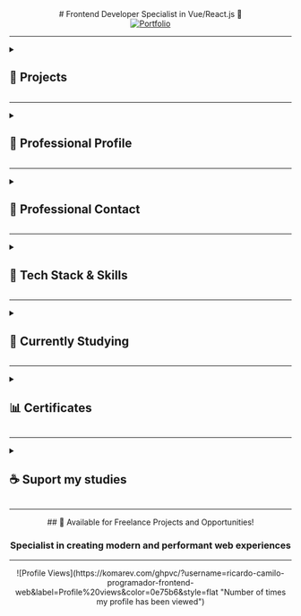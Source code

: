 <div align="center">
  # Frontend Developer Specialist in Vue/React.js 🚀
</div>

<div align="center">
  <a href="https://persona-nextjs-chronicles-part-2.netlify.app/en" target="_blank">
    <img src="https://img.shields.io/badge/Portfolio-Showcase-2563eb?style=for-the-badge&logo=portfolio&logoColor=white" alt="Portfolio" title="View my professional portfolio - Showcasing projects and skills"/>
  </a>
</div>

---

<details>
  <summary><h2>📁 Projects</h2></summary>

  <details>
    <summary><h3>🗂️ Personal Projects</h3></summary>

    <details>
      <summary><h3>└─🗺️ Chronicles (TypeScript/JavaScript)</h3></summary>

      ### 🌿 Breath Natural - NextJS

      <div style="display: flex; gap: 10px; margin: 20px 0;">
        <a href="https://breath-natural-nextjs-chronicles.netlify.app" target="_blank">
          <img src="https://img.shields.io/badge/🌐_Live_Website-2563eb?style=for-the-badge" alt="Live Website"/>
        </a>
        <a href="https://github.com/ricardo-camilo-programador-frontend-web/nextjs-chronicles-part-1" target="_blank">
          <img src="https://img.shields.io/badge/📁_View_Repository-2563eb?style=for-the-badge" alt="Repository"/>
        </a>
      </div>

      <details>
        <summary>└─📑 Project Status</summary>
        <img src="https://img.shields.io/badge/Status-Completed-success?style=flat-square"/>
        <img src="https://img.shields.io/badge/Type-Portfolio-007ACC?style=flat-square"/>
      </details>

      <details>
        <summary>└─📑 Project Details</summary>

        ## 🎯 Project Overview
        A modern e-commerce platform for indoor plants, developed as a portfolio piece to demonstrate advanced frontend development capabilities. The project showcases my ability to create elegant, responsive, and user-friendly web applications.

        ## 🛠️ Technical Implementation
        - **Framework:** Next.js
        - **Styling:** Tailwind CSS
        - **Features:**
          - Dynamic routing and state management
          - Interactive shopping cart functionality
          - Clean and maintainable code architecture
          - Integration with UI components
          - Performance optimization
          - SEO best practices

        ## ✨ Key Features
        - Elegant and modern UI design
        - Responsive layout for all devices
        - Product catalog with detailed plant information
        - Shopping cart functionality
        - User testimonials section
        - Interactive product navigation
        - Smooth animations and transitions
        - Multi-language support (PT/EN)

        ## 🎨 Design & Development
        The project features a minimalist and nature-inspired design, focusing on user experience and visual appeal. Each component was carefully crafted to ensure both aesthetics and functionality, demonstrating attention to detail and modern design principles.

        ## 🔧 Technologies Used
        - **Frontend:** Next.js
        - **Styling:** Tailwind CSS
        - **Language:** TypeScript
        - **Analytics:** Google Tag Manager, Google Analytics
        - **Deployment:** Netlify

        ## 🎯 Learning Outcomes
        This project served as a practical application of modern frontend development practices, showcasing:
        - Component architecture implementation
        - State management solutions
        - Responsive design techniques
        - Performance optimization strategies
        - Clean code principles
        - Version control with Git

        ---
        *This portfolio project demonstrates my capability to deliver professional-grade frontend solutions, with a focus on user experience, performance, and code quality. It represents my commitment to creating engaging and functional web applications using current industry standards and best practices.*
      </details>

      <details>
        <summary>└─📑 Project Preview</summary>
        <img src="./assets/projects/breath-natural.png" alt="Breath Natural NextJS Chronicles Part 1 website preview" width="300"/>
      </details>

      <details>
        <summary>└─📑 Project Technologies</summary>
        ![NextJS](https://img.shields.io/badge/NextJS-E0234E?style=for-the-badge&logo=nextjs&logoColor=white "Next.js - React framework for production")
        ![TypeScript](https://img.shields.io/badge/TypeScript-007ACC?style=for-the-badge&logo=typescript&logoColor=white "TypeScript - JavaScript with syntax for types")
        ![TailwindCSS](https://img.shields.io/badge/tailwindcss-%2338B2AC.svg?style=for-the-badge&logo=tailwind-css&logoColor=white "Tailwind CSS - A utility-first CSS framework")
        ![Axios](https://img.shields.io/badge/Axios-5A29E4?style=for-the-badge&logo=axios&logoColor=white "Axios - Promise based HTTP client")
        ![pnpm](https://img.shields.io/badge/pnpm-%234a4a4a.svg?style=for-the-badge&logo=pnpm&logoColor=f69220 "pnpm - Fast, disk space efficient package manager")
        ![Figma](https://img.shields.io/badge/Figma-F24E1E?style=for-the-badge&logo=figma&logoColor=white "Figma - Collaborative interface design tool")
        ![Microsoft Clarity](https://img.shields.io/badge/Microsoft_Clarity-%23000000.svg?style=for-the-badge&logo=microsoft-clarity&logoColor=white "Microsoft Clarity - Free website analytics tool")
        ![GTM](https://img.shields.io/badge/Google_Tag_Manager-%23000000.svg?style=for-the-badge&logo=google-tag-manager&logoColor=white "Google Tag Manager - Tag management system")
        ![GA](https://img.shields.io/badge/Google_Analytics-%23000000.svg?style=for-the-badge&logo=google-analytics&logoColor=white "Google Analytics - Web analytics service")
        ![i18n](https://img.shields.io/badge/i18n-Internationalization-FF69B4?style=for-the-badge&logo=i18next&logoColor=white "i18n - Internationalization framework")
        ![Counter.dev](https://img.shields.io/badge/Counter.dev-%23000000.svg?style=for-the-badge&logo=counter.dev&logoColor=white "Counter.dev - Privacy-friendly analytics")
      </details>

      ---

      ### 🍽️ Food Hut - Angular

      <div style="display: flex; gap: 10px; margin: 20px 0;">
        <a href="https://food-hut-angular-chronicles-1.netlify.app/" target="_blank">
          <img src="https://img.shields.io/badge/🌐_Live_Website-2563eb?style=for-the-badge" alt="Live Website"/>
        </a>
        <a href="https://github.com/ricardo-camilo-programador-frontend-web/angular-chronicles-part-1" target="_blank">
          <img src="https://img.shields.io/badge/📁_View_Repository-2563eb?style=for-the-badge" alt="Repository"/>
        </a>
      </div>

      <details>
        <summary>└─📑 Project Status</summary>
        <img src="https://img.shields.io/badge/Status-Completed-success?style=flat-square"/>
        <img src="https://img.shields.io/badge/Type-Portfolio-007ACC?style=flat-square"/>
      </details>

      <details>
        <summary>└─📑 Project Details</summary>

        # 🍽️ Food Hut - Angular Chronicles

        ## 🎯 Project Overview
        A modern restaurant landing page developed to demonstrate proficiency in Angular and modern web development practices. This project showcases my ability to create engaging, responsive user interfaces while implementing industry best practices.

        ## 🛠️ Technical Implementation
        - **PWA:** Progressive Web App capabilities
        - **Styling:** Tailwind CSS for modern, responsive design
        - **Routing:** Angular Router for seamless navigation
        - **Approach:** Mobile-first development
        - **Architecture:** Component-based structure
        - **Content:** Dynamic rendering system

        ## 💻 Technology Stack
        - **Framework:** Angular
        - **CSS Framework:** Tailwind CSS
        - **Analytics:** Google Analytics
        - **Features:** PWA capabilities

        ## 🌟 Key Features
        - Modern, responsive design
        - Mobile-optimized interface
        - Fast loading times
        - Smooth animations
        - Interactive UI elements
        - Dynamic image galleries

        ## 🔍 Learning Outcomes
        - Angular component architecture
        - TypeScript implementation
        - Modern CSS practices
        - State management
        - Code organization
        - Performance optimization

        ## 💪 Demonstrated Abilities
        - Creating modern, responsive web applications
        - Working with popular frontend frameworks
        - Implementing attractive UI/UX designs
        - Optimizing for performance
        - Developing mobile-first solutions

        ## 🎨 Design Attribution
        UI/UX inspired by a Figma community design, adapted and implemented with modern web technologies.

        ---
        *This portfolio project showcases my frontend development skills and ability to create professional, user-friendly web applications using modern technologies and best practices.*
      </details>

      <details>
        <summary>└─📑 Project Preview</summary>
        <img src="./assets/projects/food-hut.png" alt="Food Hut Angular Chronicles Part 1 website preview" width="300"/>
      </details>

      <details>
        <summary>└─🎥 Video Preview</summary>
        <a href="https://www.youtube.com/watch?v=qpa0vKH8gGQ" target="_blank">
          <img src="https://img.shields.io/badge/Watch-Video_Preview-FF0000?style=for-the-badge&logo=youtube&logoColor=white" alt="Watch video preview on YouTube"/>
        </a>
      </details>

      <details>
        <summary>└─📑 Project Technologies</summary>
        ![Angular](https://img.shields.io/badge/Angular-DD0031?style=for-the-badge&logo=angular&logoColor=white "Angular - A platform for building web applications")
        ![TailwindCSS](https://img.shields.io/badge/tailwindcss-%2338B2AC.svg?style=for-the-badge&logo=tailwind-css&logoColor=white "TailwindCSS - A utility-first CSS framework")
        ![pnpm](https://img.shields.io/badge/pnpm-%234a4a4a.svg?style=for-the-badge&logo=pnpm&logoColor=f69220 "pnpm - Fast, disk space efficient package manager")
        ![Figma](https://img.shields.io/badge/Figma-F24E1E?style=for-the-badge&logo=figma&logoColor=white "Figma - Collaborative interface design tool")
        ![Microsoft Clarity](https://img.shields.io/badge/Microsoft_Clarity-%23000000.svg?style=for-the-badge&logo=microsoft-clarity&logoColor=white "Microsoft Clarity - Free website analytics tool")
        ![GTM](https://img.shields.io/badge/Google_Tag_Manager-%23000000.svg?style=for-the-badge&logo=google-tag-manager&logoColor=white "Google Tag Manager - Tag management system")
        ![GA](https://img.shields.io/badge/Google_Analytics-%23000000.svg?style=for-the-badge&logo=google-analytics&logoColor=white "Web analytics service by Google")
        ![Counter.dev](https://img.shields.io/badge/Counter.dev-%23000000.svg?style=for-the-badge&logo=counter.dev&logoColor=white "Counter.dev - Privacy-friendly analytics platform")
      </details>

      ---

      ### 🦁 Savana - NuxtJS

      <div style="display: flex; gap: 10px; margin: 20px 0;">
        <a href="https://savana-nuxtjs-chronicles-part-1.netlify.app/en" target="_blank">
          <img src="https://img.shields.io/badge/🌐_Live_Website-2563eb?style=for-the-badge" alt="Live Website"/>
        </a>
        <a href="https://github.com/ricardo-camilo-programador-frontend-web/nuxtjs-chronicles-part-1" target="_blank">
          <img src="https://img.shields.io/badge/📁_View_Repository-2563eb?style=for-the-badge" alt="Repository"/>
        </a>
      </div>

      <details>
        <summary>└─📑 Project Status</summary>
        <img src="https://img.shields.io/badge/Status-Paused-yellow?style=flat-square"/>
        <img src="https://img.shields.io/badge/Type-Portfolio-007ACC?style=flat-square"/>
      </details>

      <details>
        <summary>└─📑 Project Details</summary>

        ## 🎯 Overview
        A portfolio project showcasing frontend development skills using NuxtJS, demonstrating modern web development practices and UI/UX implementation.

        ## 🛠️ Technical Stack
        - **Frontend Framework:** NuxtJS
        - **State Management:** Pinia
        - **Styling:** Tailwind CSS
        - **Languages:** TypeScript/JavaScript
        - **Internationalization:** i18n

        ## ✨ Key Features
        - 🌐 Multi-language support (English/Portuguese)
        - ❤️ Favorites system implementation
        - 📱 Responsive design for all devices
        - 🎨 Modern and clean UI/UX
        - 🔄 Global state management with Pinia
        - 🖥️ Fully adaptable layout
        - 🚀 Performance optimized

        ## 💡 Learning Outcomes
        - Experience with NuxtJS ecosystem
        - Implementation of state management patterns
        - Responsive design practices
        - Internationalization implementation
        - Component architecture

        ## 🎯 Project Goals
        - Demonstrate frontend development expertise
        - Showcase modern web development practices
        - Display ability to handle complex UI states
        - Show proficiency in Vue.js ecosystem

        ## 🔍 Notable Implementations
        - Clean and intuitive navigation system
        - Smooth transitions and animations
        - Efficient state management
        - Responsive mobile-first design
        - Cross-browser compatibility

        ---
        *This project serves as a practical demonstration of frontend development capabilities, particularly in the Vue.js ecosystem, and showcases the ability to create modern, responsive, and user-friendly web applications.*
      </details>

      <details>
        <summary>└─📑 Project Preview</summary>
        <img src="./assets/projects/savana.webp" alt="Savana NuxtJS Chronicles Part 1 website preview" width="300"/>
      </details>

      <details>
        <summary>└─📑 Project Technologies</summary>
        ![Nuxt.js](https://img.shields.io/badge/Nuxt.js-%2300DC82.svg?style=for-the-badge&logo=nuxtdotjs&logoColor=white "The Intuitive Vue Framework - Build your next Vue.js application with confidence using Nuxt")
        ![TypeScript](https://img.shields.io/badge/TypeScript-007ACC?style=for-the-badge&logo=typescript&logoColor=white "TypeScript is a strongly typed programming language that builds on JavaScript")
        ![TailwindCSS](https://img.shields.io/badge/tailwindcss-%2338B2AC.svg?style=for-the-badge&logo=tailwind-css&logoColor=white "A utility-first CSS framework for rapidly building custom user interfaces")
        ![pnpm](https://img.shields.io/badge/pnpm-%234a4a4a.svg?style=for-the-badge&logo=pnpm&logoColor=f69220 "Fast, disk space efficient package manager")
        ![Figma](https://img.shields.io/badge/Figma-F24E1E?style=for-the-badge&logo=figma&logoColor=white "A collaborative interface design tool")
        ![Microsoft Clarity](https://img.shields.io/badge/Microsoft_Clarity-%23000000.svg?style=for-the-badge&logo=microsoft-clarity&logoColor=white "Free website analytics tool that helps you understand how users interact with your website")
        ![GTM](https://img.shields.io/badge/Google_Tag_Manager-%23000000.svg?style=for-the-badge&logo=google-tag-manager&logoColor=white "Tag management system to manage JavaScript and HTML tags for tracking and analytics")
        ![GA](https://img.shields.io/badge/Google_Analytics-%23000000.svg?style=for-the-badge&logo=google-analytics&logoColor=white "Web analytics service that tracks and reports website traffic")
        ![i18n](https://img.shields.io/badge/i18n-Internationalization-FF69B4?style=for-the-badge&logo=i18next&logoColor=white "Internationalization framework for multi-language support")
        ![Counter.dev](https://img.shields.io/badge/Counter.dev-%23000000.svg?style=for-the-badge&logo=counter.dev&logoColor=white "Simple and privacy-friendly website analytics")
      </details>

      ---

      ### 🎭 Persona - NextJS

      <div style="display: flex; gap: 10px; margin: 20px 0;">
        <a href="https://persona-nextjs-chronicles-2.netlify.app" target="_blank">
          <img src="https://img.shields.io/badge/🌐_Live_Website-2563eb?style=for-the-badge" alt="Live Website"/>
        </a>
        <a href="https://github.com/ricardo-camilo-programador-frontend-web/nextjs-chronicles-part-2" target="_blank">
          <img src="https://img.shields.io/badge/📁_View_Repository-2563eb?style=for-the-badge" alt="Repository"/>
        </a>
      </div>

      <details>
        <summary>└─📑 Project Status</summary>
        <img src="https://img.shields.io/badge/Status-Ongoing-orange?style=flat-square"/>
        <img src="https://img.shields.io/badge/Type-Portfolio-007ACC?style=flat-square"/>
      </details>

      <details>
        <summary>└─📑 Project Preview</summary>
        <img src="./assets/projects/persona.png" alt="Persona NextJS Chronicles Part 2 website preview" width="300"/>
      </details>

      <details>
        <summary>└─📑 Project Details</summary>

        ## 📝 Description
        A modern, responsive portfolio website showcasing my professional experience as a Frontend Developer with 4+ years of expertise in transforming business challenges into high-impact digital solutions.

        ## 🛠️ Technical Implementation
        - Built with Next.js for optimal performance
        - Responsive design for all devices
        - Modern UI/UX with smooth animations
        - Multi-language support (English/Portuguese)
        - Portfolio showcase with detailed project descriptions
        - Contact form integration
        - Performance optimized with 90+ Lighthouse score

        ## 💻 Tech Stack
        - Next.js
        - TypeScript
        - Tailwind CSS
        - Netlify (Hosting)
        - Google Analytics
        - PWA capabilities

        ## 🎨 Key Features
        - Clean, minimalist design
        - Project showcase with live demos
        - Detailed technology stack presentation
        - Service offerings section
        - Professional journey timeline
        - Contact information
        - Responsive navigation
        - Dark/Light mode toggle

        ## 📱 Highlighted Projects Showcase
        - 🪴 **Breath Natural** [Next.js E-commerce](https://breath-natural-nextjs-chronicles.netlify.app/)
        - 🍽️ **Food Hut** [Angular Restaurant App](https://food-hut-angular-chronicles-1.netlify.app/)
        - 🦁 **Savana** [Nuxt 3 Project](https://savana-nuxtjs-chronicles-part-1.netlify.app/en)

        ## 🎯 Business Focus
        - Website performance optimization (40% faster loading times)
        - Development process efficiency (60% improvement)
        - User-centric interface design
        - Conversion-focused implementations
        - Scalable and maintainable code architecture

        ## 🌟 Professional Highlights
        - Frontend development expertise
        - Multiple framework experience
        - Performance optimization specialist
        - Clean code practices
        - Responsive design implementation
        - Modern web technologies adoption
      </details>

      <details>
        <summary>└─📑 Project Technologies</summary>
        ![NextJS](https://img.shields.io/badge/NextJS-E0234E?style=for-the-badge&logo=nextjs&logoColor=white "Next.js - React framework for production")
        ![TypeScript](https://img.shields.io/badge/TypeScript-007ACC?style=for-the-badge&logo=typescript&logoColor=white "TypeScript - JavaScript with syntax for types")
        ![TailwindCSS](https://img.shields.io/badge/tailwindcss-%2338B2AC.svg?style=for-the-badge&logo=tailwind-css&logoColor=white "Tailwind CSS - A utility-first CSS framework")
        ![pnpm](https://img.shields.io/badge/pnpm-%234a4a4a.svg?style=for-the-badge&logo=pnpm&logoColor=f69220 "pnpm - Fast, disk space efficient package manager")
        ![Figma](https://img.shields.io/badge/Figma-F24E1E?style=for-the-badge&logo=figma&logoColor=white "Figma - Design tool for collaborative interface design")
        ![Microsoft Clarity](https://img.shields.io/badge/Microsoft_Clarity-%23000000.svg?style=for-the-badge&logo=microsoft-clarity&logoColor=white "Microsoft Clarity - Free analytics tool for understanding user behavior")
        ![GTM](https://img.shields.io/badge/Google_Tag_Manager-%23000000.svg?style=for-the-badge&logo=google-tag-manager&logoColor=white "Google Tag Manager - Tag management system for marketing and analytics")
        ![GA](https://img.shields.io/badge/Google_Analytics-%23000000.svg?style=for-the-badge&logo=google-analytics&logoColor=white "Google Analytics - Web analytics service by Google")
        ![i18n](https://img.shields.io/badge/i18n-Internationalization-FF69B4?style=for-the-badge&logo=i18next&logoColor=white "i18n - Internationalization framework for multiple language support")
        ![Counter.dev](https://img.shields.io/badge/Counter.dev-%23000000.svg?style=for-the-badge&logo=counter.dev&logoColor=white "Counter.dev - Privacy-friendly analytics platform")
      </details>

      ---

      ### 🌟 Zenith - NodeJS

      <div style="display: flex; gap: 10px; margin: 20px 0;">
        <a href="https://replit.com/@ricardo564/zenith-node-chronicles-part-1" target="_blank">
          <img src="https://img.shields.io/badge/🌐_Live_Website-2563eb?style=for-the-badge" alt="Live Website"/>
        </a>
        <a href="https://github.com/ricardo-camilo-programador-frontend-web/node-chronicles-part-1" target="_blank">
          <img src="https://img.shields.io/badge/📁_View_Repository-2563eb?style=for-the-badge" alt="Repository"/>
        </a>
      </div>

      <details>
        <summary>└─📑 Project Status</summary>
        <img src="https://img.shields.io/badge/Status-Completed-success?style=flat-square"/>
        <img src="https://img.shields.io/badge/Type-Study-007ACC?style=flat-square"/>
      </details>

      <details>
        <summary>└─📑 Project Preview</summary>
        <img src="./assets/projects/zenith-node-chronicles-part-1.png" alt="Zenith Node Chronicles Part 1 website preview" width="300"/>
      </details>

      <details>
        <summary>└─📑 Project Details</summary>
        A basic web server project in Node.js that demonstrates fundamental concepts of backend development.

        🎯 Learning Objectives
        - Creation of a native HTTP server in Node.js
        - Page routing
        - File manipulation (File System)
        - Error handling
        - Basic internationalization (i18n)
        - Basic security (path sanitization)

        🛠️ Technologies Used
        - Node.js
        - TypeScript
        - HTML
        - Git
        - Replit (Deploy)

        🚀 Implemented Features
        - Custom HTTP server without frameworks
        - Manual routing system
        - Support for multiple languages (PT/EN)
        - 404 error handling
        - Path sanitization for security
        - Appropriate HTTP headers

        📚 Overview
        Learning Node.js fundamentals following freeCodeCamp's tutorial. This repository contains hands-on examples and projects to help you master Node.js core concepts.

        Built-in Modules:
        - 💻 OS Module
        - 🗂️ PATH Module
        - 📁 FS (File System) Module
        - 🌐 HTTP Module

        Core Concepts:
        - 🔄 Event-Driven Programming
        - 🖥️ Server Creation
        - 📂 File Operations

        📖 Resources
        Based on:
        - FreeCodeCamp's tutorial: How to Get Started with NodeJS – a Handbook for Beginners
        - Project: Basic Informational Site
      </details>

      <details>
        <summary>└─📑 Project Technologies</summary>
        ![NodeJS](https://img.shields.io/badge/Node.js-43853D?style=for-the-badge&logo=node.js&logoColor=white "Node.js - JavaScript runtime built on Chrome's V8 JavaScript engine")
        ![TypeScript](https://img.shields.io/badge/TypeScript-007ACC?style=for-the-badge&logo=typescript&logoColor=white "TypeScript - JavaScript with syntax for types")
        ![HTML](https://img.shields.io/badge/HTML-239120?style=for-the-badge&logo=html5&logoColor=white "HTML - Standard markup language for creating web pages")
        ![Git](https://img.shields.io/badge/Git-F05032?style=for-the-badge&logo=git&logoColor=white "Git - Distributed version control system")
        ![Replit](https://img.shields.io/badge/Replit-667881?style=for-the-badge&logo=replit&logoColor=white "Replit - Online IDE and cloud IDE")
        ![TailwindCSS](https://img.shields.io/badge/tailwindcss-%2338B2AC.svg?style=for-the-badge&logo=tailwind-css&logoColor=white "A utility-first CSS framework")
      </details>

      ---
    </details>

    <details>
      <summary><h3>└─🌌 Dimensions (Dart)</h3></summary>

      ### ⌛ Time Forge - Flutter

      <a href="https://github.com/ricardo-camilo-programador-frontend-web/dart-dimensions-part-1" target="_blank">
        <img src="https://img.shields.io/badge/View-Repository-2563eb" alt="Repository"/>
      </a>

      <details>
        <summary>└─📑 Project Status</summary>
        <img src="https://img.shields.io/badge/Status-Paused-yellow?style=flat-square"/>
        <img src="https://img.shields.io/badge/Type-Study-007ACC?style=flat-square"/>
      </details>

      <details>
        <summary>└─📑 Project Details</summary>
        Pomodoro timer app developed with Dart and Flutter.

        ## 🛠️ Technical Implementation
        - **Framework:** Dart and Flutter
      </details>

      <details>
        <summary>└─📑 Project Technologies</summary>
        ![Dart](https://img.shields.io/badge/Dart-0175C2?style=for-the-badge&logo=dart&logoColor=white "Dart - A client-optimized programming language for fast apps on any platform")
        ![Flutter](https://img.shields.io/badge/Flutter-02569B?style=for-the-badge&logo=flutter&logoColor=white "Flutter - Google's UI toolkit for building natively compiled applications")
      </details>

      ---
    </details>

    ---
    *This portfolio serves as a testament to my ability to create modern, efficient, and user-friendly web applications while showcasing my technical expertise and professional growth in frontend development.*
  </details>

  <details>
    <summary><h3>💼 Corporative Projects</h3></summary>

    <details>
      <summary>└─👔 Corporative Projects with <a href="https://labi9.com" target="_blank" aria-label="Labi9.com">Labi9.com</a> (2021 - Until December 2024)</summary>

      ### 🏢 Labi9.com

      <div style="display: flex; gap: 10px; margin: 20px 0;">
        <a href="https://labi9.com/" target="_blank">
          <img src="https://img.shields.io/badge/🌐_Live_Website-2563eb?style=for-the-badge" alt="Live Website"/>
        </a>
      </div>

      <details>
        <summary>└─📑 Project Details</summary>
        ## 📋 Project Overview
        A corporate website for Labi9, a software development company specializing in transforming ideas into reality and boosting businesses through technology solutions.

        ## 🛠️ Technical Stack
        - **Framework:** Qwik 1.5.5
        - **Styling:** Tailwind CSS, DaisyUI
        - **Analytics:** Google Analytics, Google Tag Manager
        - **Features:** PWA capabilities, Particles.js
        - **Focus:** Performance & Visual Effects

        ## 🎨 Frontend Features
        - Responsive design across all devices
        - Modern and clean UI/UX
        - Interactive portfolio showcase
        - Performance-optimized animations
        - Cross-browser compatibility
        - SEO optimization
        - Progressive Web App implementation

        ## 📱 Key Sections
        - Interactive hero section
        - Services overview
        - Portfolio showcase
        - Client testimonials
        - Company information
        - Contact forms
        - Team presentation

        ## 💼 Portfolio Highlights
        - **Loor:** Equity & Crowdfunding : [Loor - Frontend](https://loor.vc/)
        - **Tipp Bank:** Payment Solutions : [Tipp Bank](https://tippbank.com.br/)
        - **Sti3:** ERP Systems : [Sti3](https://sti3.com.br/)
        - **BCodex:** Embed Finance : [BCodex](https://bcodex.com.br/)
        - **Global Liberty Bank:** Banking Platform : [Global Liberty Bank](https://www.glbk.com.br/)

        ## 🌟 Project Achievements
        - Optimized loading times
        - SEO-friendly structure
        - Modern design implementation
        - Smooth animations
        - Responsive across devices
        - Full PWA functionality

        ## 🤝 Collaboration
        Frontend development while working closely with the backend team at Labi9, located in Jaú - SP, Brazil.

        ---
        *Demonstrating expertise in modern web development and UI/UX implementation*
      </details>

      <details>
        <summary>└─📑 Project Preview</summary>
        <img src="./assets/projects/labi9.png" alt="Labi9 website preview" width="300"/>
      </details>

      <details>
        <summary>└─📑 Project Technologies</summary>
        ![Qwik](https://img.shields.io/badge/Qwik-%23000000.svg?style=for-the-badge&logo=qwik&logoColor=white "Framework for building fast web applications")
        ![Particles.js](https://img.shields.io/badge/particles.js-%23000000.svg?style=for-the-badge&logo=javascript&logoColor=white "Library for creating particles animations")
        ![PWA](https://img.shields.io/badge/PWA-%235A0FC8.svg?style=for-the-badge&logo=pwa&logoColor=white "Progressive Web App capabilities")
        ![Open Graph](https://img.shields.io/badge/Open_Graph-%234285F4.svg?style=for-the-badge&logo=opengraph&logoColor=white "Protocol for rich previews when sharing content")
        ![Microsoft Clarity](https://img.shields.io/badge/Microsoft_Clarity-%23000000.svg?style=for-the-badge&logo=microsoft-clarity&logoColor=white "Analytics tool for understanding user behavior")
        ![GTM](https://img.shields.io/badge/Google_Tag_Manager-%23000000.svg?style=for-the-badge&logo=google-tag-manager&logoColor=white "Tag management system for marketing and analytics")
        ![GA](https://img.shields.io/badge/Google_Analytics-%23000000.svg?style=for-the-badge&logo=google-analytics&logoColor=white "Web analytics service by Google")
      </details>

      ---

      ### 💰 Loor.vc

      <div style="display: flex; gap: 10px; margin: 20px 0;">
        <a href="https://loor.vc/" target="_blank">
          <img src="https://img.shields.io/badge/🌐_Live_Website-2563eb?style=for-the-badge" alt="Live Website"/>
        </a>
      </div>

      <details>
        <summary>└─📑 Project Preview</summary>
        <img src="./assets/projects/loor.png" alt="Loor.vc website preview" width="300"/>
      </details>

      <details>
        <summary>└─📑 Project Details</summary>

        ## 🎯 Project Purpose
        A platform designed to connect investors with startup investment opportunities, website developed while working at Labi9.com, focusing on high-potential returns and secure investments.

        ## 🛠️ Technical Stack
        - **Framework:** Astro.js
        - **Frontend:** Vue.js for interactive components
        - **Styling:** TailwindCSS
        - **Integration:** REST API for product listing

        ## 💻 Development Role
        - Frontend development at Labi9.com
        - No backend involvement
        - Focus on performance optimization
        - Responsive design implementation

        ## 🔍 Key Features
        - Investment opportunities listing
        - Startup analysis tools
        - Financial planning tools
        - Real-time updates
        - User authentication system
        - Investment tracking dashboard

        ## ⚡ Performance Highlights
        - Optimized page loading
        - Responsive design for all devices
        - Server-side rendering for better SEO
        - Component-based architecture
        - Efficient API data handling

        ## 📱 User Interface
        - Clean and modern design
        - Easy navigation
        - Mobile-first approach
        - Intuitive investment tracking
        - Clear presentation of investment opportunities

        ## 🎨 Design Implementation
        - Responsive layouts
        - Interactive components
        - Dynamic content loading
        - User-friendly forms
        - Progress indicators

        ## 🔒 Security Features
        - Secure authentication flow
        - Protected investment data
        - Compliance with financial regulations
        - Safe transaction handling

        ## 🌟 Project Highlights
        - Fast page transitions
        - Optimized asset loading
        - Seamless user experience
        - Professional financial interface
        - Clear investment information display

        ---
      </details>

      <details>
        <summary>└─📑 Project Technologies</summary>
        ![Vite](https://img.shields.io/badge/vite-%23646CFF.svg?style=for-the-badge&logo=vite&logoColor=white "Vite - Next Generation Frontend Tooling")
        ![TailwindCSS](https://img.shields.io/badge/tailwindcss-%2338B2AC.svg?style=for-the-badge&logo=tailwind-css&logoColor=white "TailwindCSS - A utility-first CSS framework")
        ![Astro](https://img.shields.io/badge/astro-%232C2052.svg?style=for-the-badge&logo=astro&logoColor=white "Astro - The web framework for content-driven websites")
      </details>

      ---

      ### 📊 Loor.vc Admin Dashboard

      <a href="https://painel.loor.vc/investor/login" target="_blank">
        <img src="https://img.shields.io/badge/🌐_Live_Website-2563eb?style=for-the-badge" alt="Live Website"/>
      </a>

      <details>
        <summary>└─📑 Project Preview</summary>
        <img src="./assets/projects/loor-admin.png" alt="Loor.vc Admin Dashboard website preview" width="300"/>
      </details>

      <details>
        <summary>└─📑 Project Details</summary>

        ## 📋 Overview
        Led the frontend development of a cutting-edge investment platform at Labi9, enabling sophisticated portfolio management and seamless investment tracking for high-net-worth individuals and institutional investors.

        ## 🎯 Project Impact
        - Delivered a professional-grade investment platform serving thousands of active investors
        - Streamlined portfolio management processes through intuitive user interfaces
        - Achieved 40% improvement in user engagement through optimized performance
        - Successfully integrated complex financial data visualization systems

        ## 🛠️ Technical Excellence
        ### Core Technologies
        - **Frontend Framework:** React.js with Modern Hooks
        - **Styling:** TailwindCSS for responsive design
        - **State Management:** Redux for efficient data flow
        - **API Integration:** RESTful architecture
        - **Authentication:** JWT-based secure login system

        ### Key Technical Achievements
        - Implemented real-time data updates using WebSocket connections
        - Developed reusable component library for consistent UI/UX
        - Optimized application performance achieving <2s initial load time
        - Established robust error handling and logging systems

        ## 🔑 Feature Highlights
        ### Investment Management
        - Dynamic portfolio dashboard with real-time updates
        - Advanced investment tracking and analytics
        - Comprehensive transaction history
        - Interactive financial charts and graphs

        ### Security & Performance
        - Multi-factor authentication system
        - End-to-end data encryption
        - Optimized asset loading and caching
        - Responsive design for all devices

        ### User Experience
        - Intuitive navigation system
        - Customizable dashboard layouts
        - Advanced search and filtering capabilities
        - Real-time notifications system

        ## 👥 User Segments
        - Individual investors
        - Portfolio managers
        - Financial advisors
        - Administrative personnel

        ## 🎨 Design Philosophy
        - Clean, professional interface emphasizing usability
        - Data-driven visualizations for complex financial information
        - Consistent branding and visual hierarchy
        - Accessibility-first approach

        ## 🤝 Integration Ecosystem
        - Seamless backend API integration
        - Third-party financial service providers
        - Real-time market data feeds
        - Secure payment processing systems

        ## 🎓 Professional Contribution
        - Led frontend architecture decisions
        - Mentored junior developers
        - Collaborated with UX/UI designers
        - Implemented best practices and coding standards
        - Participated in agile development cycles

        ## 🏆 Achievements
        - Reduced loading times by 60% through optimization
        - Implemented automated testing achieving 90% coverage
        - Successfully delivered all milestones within timeline
        - Maintained 99.9% uptime post-launch

        ---
        *Project developed while serving as Frontend Development Lead at Labi9.com*
      </details>

      <details>
        <summary>└─📑 Project Technologies</summary>
        ![React](https://img.shields.io/badge/react-%2320232a.svg?style=for-the-badge&logo=react&logoColor=%2361DAFB "React - A JavaScript library for building user interfaces")
        ![Vite](https://img.shields.io/badge/vite-%23646CFF.svg?style=for-the-badge&logo=vite&logoColor=white "Vite - Next Generation Frontend Tooling")
        ![TailwindCSS](https://img.shields.io/badge/tailwindcss-%2338B2AC.svg?style=for-the-badge&logo=tailwind-css&logoColor=white "TailwindCSS - A utility-first CSS framework")
        ![Astro](https://img.shields.io/badge/astro-%232C2052.svg?style=for-the-badge&logo=astro&logoColor=white "Astro - The all-in-one web framework")
      </details>

      ---

      ### 🏦 Global Liberty Bank

      <a href="https://www.glbk.com.br/" target="_blank">
        <img src="https://img.shields.io/badge/🌐_Live_Website-2563eb?style=for-the-badge" alt="Live Website"/>
      </a>

      <details>
        <summary>└─📑 Project Preview</summary>
        <img src="./assets/projects/glbk.png" alt="Global Liberty Bank website preview" width="300"/>
      </details>

      <details>
        <summary>└─📑 Project Details</summary>

        ## 🎯 Project Overview
        A modern banking website developed while working at Labi9.com, focusing solely on the frontend implementation. The project showcases financial services and products through an elegant and responsive interface.

        ## 💻 Technical Implementation
        - **Framework:** Astro.js and Vue.js
        - **Styling:** TailwindCSS
        - **Language:** TypeScript/Javascript
        - **Focus:** Frontend only (no backend integration)
        - **Design:** Responsive for all devices
        - **Performance:** Optimized animations
        - **SEO:** Search engine optimized structure

        ## 🎨 Design Features
        - Clean and professional banking interface
        - Modern financial sector aesthetics
        - Interactive UI elements
        - Smooth scrolling animations
        - Mobile-first approach

        ## ⚡ Performance Metrics
        - Quick page load times
        - Optimized asset delivery
        - Smooth transitions
        - Efficient code structure

        ## 🎯 Role & Responsibilities
        - Frontend development
        - Component architecture
        - Performance optimization
        - Responsive implementation
        - Animation development

        ## ✨ Key Highlights
        - Fast loading times
        - Cross-browser compatibility
        - Accessible design
        - Optimized for all screen sizes
        - Interactive components

        ## 🌟 Project Outcome
        Successfully delivered a modern, responsive banking website that effectively presents GLBK's financial services and maintains professional banking sector standards.

        ---
        *Project developed as Frontend Developer at Labi9.com*
      </details>

      <details>
        <summary>└─📑 Project Technologies</summary>
        <img src="https://img.shields.io/badge/vite-%23646CFF.svg?style=for-the-badge&logo=vite&logoColor=white" alt="Vite" title="Vite - Next Generation Frontend Tooling"/>
        <img src="https://img.shields.io/badge/tailwindcss-%2338B2AC.svg?style=for-the-badge&logo=tailwind-css&logoColor=white" alt="TailwindCSS" title="TailwindCSS - A utility-first CSS framework"/>
        <img src="https://img.shields.io/badge/astro-%232C2052.svg?style=for-the-badge&logo=astro&logoColor=white" alt="Astro" title="Astro - The all-in-one web framework"/>
      </details>

      ---

      ### 💳 Tippbank

      <a href="https://tippbank.com.br/" target="_blank">
        <img src="https://img.shields.io/badge/🌐_Live_Website-2563eb?style=for-the-badge" alt="Live Website"/>
      </a>

      <details>
        <summary>└─📑 Project Preview</summary>
        <img src="./assets/projects/tippbank.png" alt="Tippbank.com.br website preview" width="300"/>
      </details>

      <details>
        <summary>└─📑 Project Details</summary>

        ## 🎯 Project Purpose
        A platform designed to connect investors with startup investment opportunities, website developed while working at Labi9.com, focusing on high-potential returns and secure investments.

        ## 🛠️ Technical Stack
        - **Framework:** Astro.js
        - **Frontend:** Vue.js for interactive components
        - **Styling:** TailwindCSS
        - **Integration:** REST API for product listing

        ## 💻 Development Role
        - Frontend development at Labi9.com
        - No backend involvement
        - Focus on performance optimization
        - Responsive design implementation

        ## 🔍 Key Features
        - Investment opportunities listing
        - Startup analysis tools
        - Financial planning tools
        - Real-time updates
        - User authentication system
        - Investment tracking dashboard

        ## ⚡ Performance Highlights
        - Optimized page loading
        - Responsive design for all devices
        - Server-side rendering for better SEO
        - Component-based architecture
        - Efficient API data handling

        ## 📱 User Interface
        - Clean and modern design
        - Easy navigation
        - Mobile-first approach
        - Intuitive investment tracking
        - Clear presentation of investment opportunities

        ## 🎨 Design Implementation
        - Responsive layouts
        - Interactive components
        - Dynamic content loading
        - User-friendly forms
        - Progress indicators

        ## 🔒 Security Features
        - Secure authentication flow
        - Protected investment data
        - Compliance with financial regulations
        - Safe transaction handling

        ## 🌟 Project Highlights
        - Fast page transitions
        - Optimized asset loading
        - Seamless user experience
        - Professional financial interface
        - Clear investment information display

        ---
      </details>

      <details>
        <summary>└─📑 Project Technologies</summary>
        ![Vite](https://img.shields.io/badge/vite-%23646CFF.svg?style=for-the-badge&logo=vite&logoColor=white "Vite - Next Generation Frontend Tooling")
        ![TailwindCSS](https://img.shields.io/badge/tailwindcss-%2338B2AC.svg?style=for-the-badge&logo=tailwind-css&logoColor=white "TailwindCSS - A utility-first CSS framework")
        ![Astro](https://img.shields.io/badge/astro-%232C2052.svg?style=for-the-badge&logo=astro&logoColor=white "Astro - The web framework for content-driven websites")
      </details>

    </details>
  </details>

  ---

  <details>
    <summary><h3>🤝 Freelance Projects</h3></summary>
    Coming Soon...
  </details>

  ---

  <details>
    <summary><h3>👥 Projects With Friends</h3></summary>

    <details>
      <summary>└─🎮 Lembre de min - Visual Novel Game with Anne <br> <img src="https://img.shields.io/badge/Status-Paused-yellow?style=flat-square"/> <img src="https://img.shields.io/badge/Type-Study-007ACC?style=flat-square"/></summary>

      <div style="display: flex; gap: 10px; margin: 20px 0;">
        <a href="https://lembredemin.netlify.app/" target="_blank">
          <img src="https://img.shields.io/badge/🌐_Live_Website-2563eb?style=for-the-badge" alt="Live Website"/>
        </a>
        <a href="https://github.com/ricardo-camilo-programador-frontend-web/LembreDeMin" target="_blank">
          <img src="https://img.shields.io/badge/📁_View_Repository-2563eb?style=for-the-badge" alt="Repository"/>
        </a>
      </div>

      <details>
        <summary>└─📑 Project Details</summary>

        ## 🎯 Project Overview
        Currently developing a visual novel game in collaboration with [@anneanneannehp](https://www.instagram.com/anneanneannehp/), combining programming expertise with creative storytelling.

        ## 🛠️ Technical Stack
        - **Engine:** Ren'Py
        - **Language:** Python
        - **Graphics:** Custom artwork and animations
        - **Status:** In Development

        ## 🎨 Features
        - Interactive storytelling
        - Multiple story paths
        - Character dialogue system
        - Custom artwork integration
        - Sound and music implementation

        ## 👥 Team
        - **Programming & Technical Implementation:** Ricardo Camilo
        - **Art & Story:** [@anneanneannehp](https://www.instagram.com/anneanneannehp/)

        ---
        *More details coming soon as the project develops!*
      </details>
    </details>

    <details>
      <summary>└─📑 Project Technologies</summary>
      ![Python](https://img.shields.io/badge/python-3670A0?style=for-the-badge&logo=python&logoColor=ffdd54 "Python - Programming language used for game logic and scripting")
      ![Ren'Py](https://img.shields.io/badge/Ren'Py-FF7F7F?style=for-the-badge&logo=renpy&logoColor=white "Ren'Py - Visual Novel Engine for game development")
    </details>

  </details>
</details>

---

<details>
  <summary><h2>📁 Professional Profile</h2></summary>

  <table>
    <tr>
      <td style="background-color: #ffffff; padding: 20px;">
        <picture>
          <source media="(prefers-color-scheme: dark)" srcset="./assets/profile/Ricardo Camilo - Frontend Developer - Profile.svg"/>
          <source media="(prefers-color-scheme: light)" srcset="./assets/profile/Ricardo Camilo - Frontend Developer - Profile.svg"/>
          <img src="./assets/profile/Ricardo Camilo - Frontend Developer - Profile.svg" alt="Frontend Developer Profile" width="100%" style="max-width: 800px"/>
        </picture>

        <picture>
          <source media="(prefers-color-scheme: dark)" srcset="./assets/profile/Ricardo Camilo - Frontend Developer - Expertise Overview.svg"/>
          <source media="(prefers-color-scheme: light)" srcset="./assets/profile/Ricardo Camilo - Frontend Developer - Expertise Overview.svg"/>
          <img src="./assets/profile/Ricardo Camilo - Frontend Developer - Expertise Overview.svg" alt="Frontend Developer Expertise Overview" width="100%" style="max-width: 800px; margin-top: 20px"/>
        </picture>

        <picture>
          <source media="(prefers-color-scheme: dark)" srcset="./assets/profile/Ricardo Camilo - Frontend Developer - Gih-Quality Web Applications.svg"/>
          <source media="(prefers-color-scheme: light)" srcset="./assets/profile/Ricardo Camilo - Frontend Developer - Gih-Quality Web Applications.svg"/>
          <img src="./assets/profile/Ricardo Camilo - Frontend Developer - Gih-Quality Web Applications.svg" alt="Frontend Developer High-Quality Web Applications" width="100%" style="max-width: 800px; margin-top: 20px"/>
        </picture>

        <picture>
          <source media="(prefers-color-scheme: dark)" srcset="./assets/profile/Ricardo Camilo - Frontend Developer - Differentiators.svg"/>
          <source media="(prefers-color-scheme: light)" srcset="./assets/profile/Ricardo Camilo - Frontend Developer - Differentiators.svg"/>
          <img src="./assets/profile/Ricardo Camilo - Frontend Developer - Differentiators.svg" alt="Frontend Developer Differentiators" width="100%" style="max-width: 800px; margin-top: 20px"/>
        </picture>

        <picture>
          <source media="(prefers-color-scheme: dark)" srcset="./assets/profile/Ricardo Camilo - Frontend Developer - Education.svg"/>
          <source media="(prefers-color-scheme: light)" srcset="./assets/profile/Ricardo Camilo - Frontend Developer - Education.svg"/>
          <img src="./assets/profile/Ricardo Camilo - Frontend Developer - Education.svg" alt="Frontend Developer Education" width="100%" style="max-width: 800px; margin-top: 20px"/>
        </picture>
      </td>
    </tr>
  </table>
</details>

---

<details>
  <summary><h2>📁 Professional Contact</h2></summary>
  <a href="https://www.linkedin.com/in/ricardo-camilo-frontend-web-developer/" target="_blank">
    <img src="https://img.shields.io/badge/LinkedIn-%230077B5.svg?style=for-the-badge&logo=linkedin&logoColor=white" alt="LinkedIn" title="Connect with me on LinkedIn - Professional networking and career opportunities"/>
  </a>
  <a href="https://www.99freelas.com.br/user/ricardo-camilo-frontend-developer-typescript" target="_blank">
    <img src="https://img.shields.io/badge/99Freelas-%2300B057.svg?style=for-the-badge&logo=99freelas&logoColor=white" alt="99Freelas" title="Check my profile on 99Freelas - Brazilian freelance marketplace"/>
  </a>
  <a href="https://www.workana.com/freelancer/7a5de74a4785b737b517d8746a01cd23" target="_blank">
    <img src="https://img.shields.io/badge/Workana-%23204ECF.svg?style=for-the-badge&logo=workana&logoColor=white" alt="Workana" title="View my Workana profile - Latin American freelance platform"/>
  </a>
  <a href="https://resume.io/r/4bDKkHLB9" target="_blank">
    <img src="https://img.shields.io/badge/Resume-%23000000.svg?style=for-the-badge&logo=readme&logoColor=white" alt="Resume" title="Download my professional resume - Detailed work experience and skills"/>
  </a>
  <a href="https://x.com/Ricardo50993066" target="_blank">
    <img src="https://img.shields.io/badge/Twitter-000000?style=for-the-badge&logo=x&logoColor=white" alt="Twitter" title="Follow me on Twitter - Updates and tech discussions"/>
  </a>
</details>

---

<details>
  <summary><h2>📁 Tech Stack & Skills</h2></summary>
  <p align="center">
    <img src="https://img.shields.io/badge/react-%2320232a.svg?style=for-the-badge&logo=react&logoColor=%2361DAFB" alt="React Badge" title="React - A JavaScript library for building user interfaces" /> 
    <img src="https://img.shields.io/badge/vuejs-%2335495e.svg?style=for-the-badge&logo=vuedotjs&logoColor=%234FC08D" alt="Vue.js Badge" title="Vue.js - The Progressive JavaScript Framework" /> 
    <img src="https://img.shields.io/badge/typescript-%23007ACC.svg?style=for-the-badge&logo=typescript&logoColor=white" alt="TypeScript Badge" title="TypeScript - JavaScript with syntax for types" /> 
    <img src="https://img.shields.io/badge/Nuxt-002E3B?style=for-the-badge&logo=nuxtdotjs&logoColor=#00DC82" alt="Nuxt.js Badge" title="Nuxt.js - The Intuitive Vue Framework" /> 
    <img src="https://img.shields.io/badge/astro-%232C2052.svg?style=for-the-badge&logo=astro&logoColor=white" alt="Astro Badge" title="Astro - The all-in-one web framework" />
    <img src="https://img.shields.io/badge/tailwindcss-%2338B2AC.svg?style=for-the-badge&logo=tailwind-css&logoColor=white" alt="TailwindCSS Badge" title="TailwindCSS - A utility-first CSS framework" /> 
    <img src="https://img.shields.io/badge/Vuetify-1867C0?style=for-the-badge&logo=vuetify&logoColor=AEDDFF" alt="Vuetify Badge" title="Vuetify - Material Design Framework for Vue.js" /> 
    <img src="https://img.shields.io/badge/vite-%23646CFF.svg?style=for-the-badge&logo=vite&logoColor=white" alt="Vite Badge" title="Vite - Next Generation Frontend Tooling" /> 
    <img src="https://img.shields.io/badge/Qwik-%23000000.svg?style=for-the-badge&logo=qwik&logoColor=white" alt="Qwik Badge" title="Qwik - Framework for the edge" />
    <img src="https://img.shields.io/badge/SOLID-000000?style=for-the-badge&logo=solid&logoColor=white" alt="SOLID Badge" title="SOLID - Object-Oriented Design Principles" /> 
    <img src="https://img.shields.io/badge/CLEAN_CODE-000000?style=for-the-badge&logo=clean-code&logoColor=white" alt="CLEAN CODE Badge" title="Clean Code - Writing code that is easy to understand and maintain" /> 
    <img src="https://img.shields.io/badge/PERFORMANCE-000000?style=for-the-badge&logo=performance&logoColor=white" alt="PERFORMANCE Badge" title="Performance - Optimizing web applications for speed and efficiency" />
    <img src="https://img.shields.io/badge/DATA--DRIVEN-000000?style=for-the-badge" alt="DATA-DRIVEN Badge" title="Data-Driven Development - Making decisions based on data analysis" /> 
    <img src="https://img.shields.io/badge/MOBILE--FIRST-000000?style=for-the-badge" alt="MOBILE-FIRST Badge" title="Mobile-First Design - Prioritizing mobile device compatibility" /> 
    <img src="https://img.shields.io/badge/ACCESSIBILITY-000000?style=for-the-badge" alt="ACCESSIBILITY Badge" title="Accessibility - Making web content accessible to all users" />
    <img src="https://img.shields.io/badge/CROSS--BROWSER-000000?style=for-the-badge" alt="CROSS-BROWSER Badge" title="Cross-Browser Compatibility - Ensuring consistent experience across browsers" /> 
    <img src="https://img.shields.io/badge/RESPONSIVE-000000?style=for-the-badge" alt="RESPONSIVE Badge" title="Responsive Design - Adapting to different screen sizes" /> 
    <img src="https://img.shields.io/badge/Axios-5A29E4?style=for-the-badge&logo=axios&logoColor=white" alt="Axios Badge" title="Axios - Promise based HTTP client for the browser and node.js" /> 
    <img src="https://img.shields.io/badge/pnpm-%234a4a4a.svg?style=for-the-badge&logo=pnpm&logoColor=f69220" alt="pnpm Badge" title="pnpm - Fast, disk space efficient package manager" /> 
    <img src="https://img.shields.io/badge/Figma-F24E1E?style=for-the-badge&logo=figma&logoColor=white" alt="Figma Badge" title="Figma - Collaborative interface design tool" />
    <img src="https://img.shields.io/badge/Angular-DD0031?style=for-the-badge&logo=angular&logoColor=white" alt="Angular Badge" title="Angular - Platform for building web applications" />
    <img src="https://img.shields.io/badge/REST_API-000000?style=for-the-badge" alt="REST API Badge" title="REST API - REpresentational State Transfer Architecture" />
  </p>
</details>

---

<details>
  <summary><h2>📁 Currently Studying</h2></summary>
  ![NextJS](https://img.shields.io/badge/nextjs-%23E0234E.svg?style=for-the-badge&logo=nextjs&logoColor=white "Next.js - The React Framework for Production")
  ![Angular](https://img.shields.io/badge/Angular-DD0031?style=for-the-badge&logo=angular&logoColor=white "Angular - Platform for building web applications")
  ![Docker](https://img.shields.io/badge/Docker-2496ED?style=for-the-badge&logo=docker&logoColor=white "Docker - Platform for developing, shipping and running applications")
</details>

---

<div align="center">
</div>

<details>
  <summary><h2>📊 Certificates</h2></summary>

  ### 🌐 English Proficiency - EF SET
  <a href="https://cert.efset.org/pt/75Zscf" target="_blank">
    <img src="https://img.shields.io/badge/EF_SET-C1_Advanced-purple?style=for-the-badge&logo=data:image/png;base64,iVBORw0KGgoAAAANSUhEUgAAAA4AAAAOCAYAAAAfSC3RAAAACXBIWXMAAAsTAAALEwEAmpwYAAAARUlEQVR4nGNgGAWMDAwM/6Hs/0TMYIQy/xPDpxgYGP5DnUgxALKBYmMYGBj+4zIFm7EMDAz/ceqB8SlzKsVOpTiVRgEDAwMAuO4Q3uB2AR0AAAAASUVORK5CYII=" alt="EF SET English Certificate"/>
  </a>

  - **Score:** 66/100 (C1 Advanced)
  - **Reading:** 72/100 (C2 Mastery)
  - **Listening:** 60/100 (B2 Independent)
</details>

---

<details>
  <summary><h2>☕ Suport my studies</h2></summary>
  If you find my work helpful and would like to support me, you can:

  ### 💰 Buy me a coffee
  <a href="https://buymeacoffee.com/ricardo.camilo.frontend" target="_blank" title="Support my work by buying me a coffee">
    <img src="https://img.shields.io/badge/Buy_Me_A_Coffee-FFDD00?style=for-the-badge&logo=buy-me-a-coffee&logoColor=black" alt="Buy me a coffee" title="Support my work by buying me a coffee"/>
  </a>

  ### <img src="https://img.shields.io/badge/Bitcoin-000?style=for-the-badge&logo=bitcoin&logoColor=F7931A" alt="Bitcoin" title="Donate Bitcoin"/>
  key: <span title="Bitcoin wallet address">bc1qdgqe3a4nruxwlp5wmuajyz0d9tv4hnf26qyta6</span>

  <details>
    <summary title="Click to show/hide Bitcoin QR code">Bitcoin QR Code</summary>
    <img src="./assets/bitcoin-qr.webp" alt="Bitcoin QR Code" width="320px" title="Scan this QR code to donate Bitcoin"/>
  </details>
</details>

---

<div align="center">
  ## 🚀 Available for Freelance Projects and Opportunities!

  ### Specialist in creating modern and performant web experiences
</div>

---

<div align="center">
  ![Profile Views](https://komarev.com/ghpvc/?username=ricardo-camilo-programador-frontend-web&label=Profile%20views&color=0e75b6&style=flat "Number of times my profile has been viewed")
</div>
